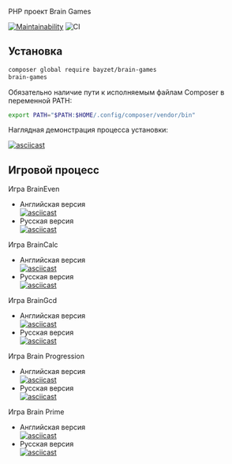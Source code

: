 PHP проект Brain Games

[![Maintainability](https://api.codeclimate.com/v1/badges/a99a88d28ad37a79dbf6/maintainability)](https://codeclimate.com/github/codeclimate/codeclimate/maintainability)
![CI](https://github.com/Bayzet/php-project-lvl1/workflows/PHP%20CI/badge.svg?branch=master)


## Установка
```bash
composer global require bayzet/brain-games
brain-games
```
Обязательно наличие пути к исполняемым файлам Composer в переменной PATH:

```bash
export PATH="$PATH:$HOME/.config/composer/vendor/bin"
```
Наглядная демонстрация процесса установки:

[![asciicast](https://asciinema.org/a/HHp4AdIw0dxUu5Q20xcVxNn0M.svg)](https://asciinema.org/a/HHp4AdIw0dxUu5Q20xcVxNn0M)

## Игровой процесс
Игра BrainEven
- Английская версия  
[![asciicast](https://asciinema.org/a/VfucB8MVlPyEMLWnVJkfB7RwB.svg)](https://asciinema.org/a/VfucB8MVlPyEMLWnVJkfB7RwB)
- Русская версия  
[![asciicast](https://asciinema.org/a/yAkhnNYct6Ll2neVwp6deXljD.svg)](https://asciinema.org/a/yAkhnNYct6Ll2neVwp6deXljD)

Игра BrainCalc
- Английская версия  
[![asciicast](https://asciinema.org/a/0qPyBxP6UWKWvCOEXAubkZhv0.svg)](https://asciinema.org/a/0qPyBxP6UWKWvCOEXAubkZhv0)
- Русская версия  
[![asciicast](https://asciinema.org/a/UsCcFPDUp13biTGYKrI0omijR.svg)](https://asciinema.org/a/UsCcFPDUp13biTGYKrI0omijR)

Игра BrainGcd
- Английская версия  
[![asciicast](https://asciinema.org/a/IMXcxDGRqgkl2cfGe883VTnok.svg)](https://asciinema.org/a/IMXcxDGRqgkl2cfGe883VTnok)
- Русская версия  
[![asciicast](https://asciinema.org/a/nrDKVLpH3agxvevVZszxNnVcS.svg)](https://asciinema.org/a/nrDKVLpH3agxvevVZszxNnVcS)

Игра Brain Progression
- Английская версия  
[![asciicast](https://asciinema.org/a/oHEgZSAMuhjcrWlyDm5fcy0vu.svg)](https://asciinema.org/a/oHEgZSAMuhjcrWlyDm5fcy0vu)
- Русская версия  
[![asciicast](https://asciinema.org/a/FYDUpdWsoKUV4JUTSInScVu8n.svg)](https://asciinema.org/a/FYDUpdWsoKUV4JUTSInScVu8n)

Игра Brain Prime
- Английская версия  
[![asciicast](https://asciinema.org/a/1ihtsLkmEHMyAYS7DV58yM6VA.svg)](https://asciinema.org/a/1ihtsLkmEHMyAYS7DV58yM6VA)
- Русская версия  
[![asciicast](https://asciinema.org/a/hY9sJ1AnD7vxsKcEFmpN9Sy2l.svg)](https://asciinema.org/a/hY9sJ1AnD7vxsKcEFmpN9Sy2l)